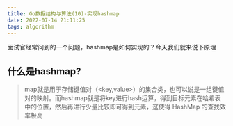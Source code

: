 ```yaml
---
title: Go数据结构与算法(10)-实现hashmap
date: 2022-07-14 21:11:25
tags: algorithm
---
```


面试官经常问到的一个问题，hashmap是如何实现的？今天我们就来说下原理

## 什么是hashmap?
>map就是用于存储键值对（<key,value>）的集合类，也可以说是一组键值对的映射。而hashmap就是将key进行hash运算，得到目标元素在哈希表中的位置，然后再进行少量比较即可得到元素，这使得 HashMap 的查找效率极高